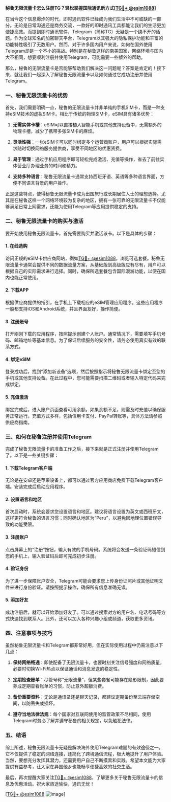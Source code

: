 **秘鲁无限流量卡怎么注册TG？轻松掌握国际通讯新方式[[TG💪+ @esim1088](https://t.me/s/esim1088)]**

在当今这个信息爆炸的时代，即时通讯软件已经成为我们生活中不可或缺的一部分。无论是日常沟通还是商务交流，一款好的即时通讯工具都能让我们的生活更加便捷高效。而提到即时通讯软件，Telegram（简称TG）无疑是一个绕不开的话题。作为全球知名的加密聊天平台，Telegram以其强大的隐私保护功能和丰富的功能特性吸引了无数用户。然而，对于许多国内用户来说，如何在国外使用Telegram却是一个不小的挑战。特别是在秘鲁这样的南美国家，网络环境与国内大不相同，想要顺利注册并使用Telegram，可能需要一些额外的帮助。

那么，秘鲁的无限流量卡是否能够帮助我们解决这一问题呢？答案是肯定的！接下来，就让我们一起深入了解秘鲁无限流量卡以及如何通过它成功注册并使用Telegram。

### 一、秘鲁无限流量卡的优势

首先，我们需要明确一点，秘鲁的无限流量卡并非单纯的手机SIM卡，而是一种支持eSIM技术的虚拟SIM卡。相比于传统的物理SIM卡，eSIM具有诸多优势：

1. **无需实体卡槽**：eSIM可以直接植入智能手机或其他支持设备中，无需额外的物理卡槽，减少了携带多张SIM卡的麻烦。
   
2. **灵活性强**：一张eSIM卡可以同时绑定多个运营商账户，用户可以根据实际需求随时切换网络服务提供商，享受不同地区的优惠资费。
   
3. **易于管理**：通过手机应用程序即可轻松完成激活、充值等操作，省去了前往实体营业厅办理业务的时间和精力。

4. **支持多种语言**：秘鲁无限流量卡通常支持西班牙语、英语等多种语言界面，方便不同语言背景的用户操作。

正是这些特点，使得秘鲁无限流量卡成为出国旅行或长期居住人士的理想选择。尤其是在秘鲁这样一个网络环境较为复杂的地区，拥有一张可靠的无限流量卡不仅能够满足日常上网需求，还能为使用Telegram等应用提供稳定的支持。

### 二、秘鲁无限流量卡的购买与激活

要开始使用秘鲁无限流量卡，首先需要购买并激活该卡。以下是具体的步骤：

#### 1. 在线选购
访问正规的eSIM卡供应商网站，例如[TG💪+ @esim1088](https://t.me/s/esim1088)，浏览可选套餐。秘鲁无限流量卡通常会提供不同的数据流量方案，从基础版到高级版应有尽有，用户可以根据自己的实际需求进行选择。同时，确保所选套餐包含国际漫游功能，以便在国内也能正常使用。

#### 2. 下载APP
根据供应商提供的指引，在手机上下载相应的eSIM管理应用程序。这些应用程序一般都支持iOS和Android系统，并且界面友好，操作简便。

#### 3. 注册账号
打开刚刚下载的应用程序，按照提示创建个人账户。通常情况下，需要填写手机号码、邮箱地址等基本信息。为了保证后续服务的安全性，请务必使用真实有效的联系方式。

#### 4. 绑定eSIM
登录成功后，找到“添加新设备”选项，然后按照指示将秘鲁无限流量卡绑定至您的手机或其他支持设备。在此过程中，您可能需要扫描二维码或者输入特定代码来完成绑定。

#### 5. 充值激活
绑定完成后，进入账户页面查看可用余额。如果余额不足，则需及时充值以确保服务正常运行。充值方式多样，包括信用卡支付、PayPal转账等，具体方法请参照供应商指南。

### 三、如何在秘鲁注册并使用Telegram

完成了秘鲁无限流量卡的准备工作之后，接下来就是正式注册并使用Telegram了。以下是一些关键步骤：

#### 1. 下载Telegram客户端
无论是在安卓还是苹果设备上，都可以通过官方应用商店免费下载Telegram客户端。安装完成后启动应用程序。

#### 2. 设置语言和地区
首次启动时，系统会要求您设置语言和地区。建议将语言设置为英文或西班牙文，这样更符合秘鲁的语言习惯；同时确认地区为“Peru”，以避免因地理位置错误导致的功能受限。

#### 3. 注册账户
点击屏幕上的“注册”按钮，输入有效的手机号码。系统将会发送一条验证码短信到您的手机上，输入验证码后即可完成初步注册。

#### 4. 验证身份
为了进一步保障账户安全，Telegram可能会要求您上传身份证照片或其他证明文件来进行身份验证。请按照提示操作，确保所有信息准确无误。

#### 5. 添加好友
成功注册后，就可以开始添加好友了。可以通过搜索对方的用户名、电话号码等方式快速找到联系人。此外，还可以加入各种兴趣小组或频道，获取更多资讯。

### 四、注意事项与技巧

虽然秘鲁无限流量卡和Telegram都非常好用，但在实际使用过程中仍需注意以下几点：

1. **保持网络畅通**：即使配备了无限流量卡，也要时刻关注信号强度和网络质量，必要时切换Wi-Fi热点以保证通话和消息发送的稳定性。
   
2. **定期检查账单**：尽管号称“无限流量”，但某些套餐可能存在隐形限制，因此要养成定期查看账单的习惯，防止意外超额消费。
   
3. **备份重要资料**：无论是通讯录还是聊天记录，都建议定期备份至云端存储空间，以防丢失或损坏。
   
4. **遵守当地法律法规**：每个国家对互联网使用的监管政策不尽相同，使用Telegram时务必了解并遵守秘鲁的相关规定，以免触犯法律。

### 五、结语

综上所述，秘鲁无限流量卡无疑是解决海外使用Telegram难题的有效途径之一。它不仅提供了稳定的网络连接，还简化了跨境通信流程，极大地提升了用户体验。当然，要想充分发挥其潜力，还需要用户自己不断摸索和实践。希望本文能为大家提供有益参考，让大家在异国他乡也能畅享便捷高效的社交生活。

最后，再次提醒大家关注[TG💪+ @esim1088](https://t.me/s/esim1088)，了解更多关于秘鲁无限流量卡的信息及优惠活动。祝大家旅途愉快，通讯无忧！

[[TG💪+ @esim1088](https://t.me/s/esim1088) ![Image](https://i.postimg.cc/4NQfJmqS/Snipaste-2025-05-13-00-14-12.png)]